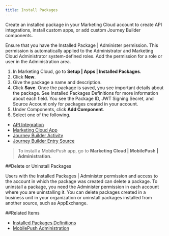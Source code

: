 ```yaml
---
title: Install Packages
---
```

Create an installed package in your Marketing Cloud account to create API integrations, install custom apps, or add custom Journey Builder components.
<div class="alert">Ensure that you have the Installed Package | Administer permission. This permission is automatically applied to the Administrator and Marketing Cloud Administrator system-defined roles. Add the permission for a role or user in the Administration area.</div>

1. In Marketing Cloud, go to **Setup | Apps | Installed Packages**.
2. Click **New**.
3. Give the package a name and description.
4. Click **Save**. Once the package is saved, you see important details about the package. See Installed Packages Definitions for more information about each field. You see the Package ID, JWT Signing Secret, and Source Account only for packages created in your account.
5. Under Components, click **Add Component**.
6. Select one of the following.
  - [API Integration](https://developer.salesforce.com/docs/atlas.en-us.mc-getting-started.meta/mc-getting-started/api-integration.htm)
  - [Marketing Cloud App](https://developer.salesforce.com/docs/atlas.en-us.mc-app-development.meta/mc-app-development/create-a-mc-app.htm)
  - [Journey Builder Activity](https://developer.salesforce.com/docs/atlas.en-us.mc-app-development.meta/mc-app-development/define-jb-extension-app-center.htm)
  - [Journey Builder Entry Source](https://developer.salesforce.com/docs/atlas.en-us.mc-app-development.meta/mc-app-development/define-jb-extension-app-center.htm)
>To install a MobilePush app, go to **Marketing Cloud | MobilePush | Administration**.

##Delete or Uninstall Packages

Users with the Installed Packages | Administer permission and access to the account in which the package was created can delete a package. To uninstall a package, you need the Administer permission in each account where you are uninstalling it. You can delete packages created in a business unit in your organization or uninstall packages installed from another source, such as AppExchange.

##Related Items
* [Installed Packages Definitions](https://developer.salesforce.com/docs/atlas.en-us.mc-app-development.meta/mc-app-development/installed-packages-definitions.htm)
* [MobilePush Administration](http://help.marketingcloud.com/en/documentation/mobilepush/administering_your_mobilepush_account/)
